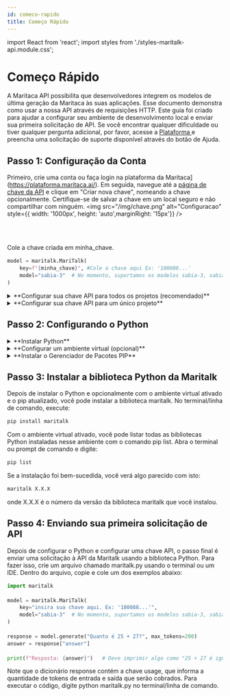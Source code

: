 ```yaml
---
id: comeco-rapido
title: Começo Rápido
---
```

import React from 'react';
import styles from './styles-maritalk-api.module.css';

# Começo Rápido
<!-- TODO: Adicionar link para a API Reference quando estiver pronta 
<div className={styles['callout-box']}>
  <img src="/img/code-icon.png" alt="Code Icon" />
  <div>
    <strong>Quer ir direto para o código?</strong><br />
    <span>Pule o começo rápido e navegue para <a href="/docs/api-reference">API reference</a>.</span>
  </div>
</div>

<br />
-->
A Maritaca API possibilita que desenvolvedores integrem os modelos de última geração da Maritaca às suas aplicações. Esse documento demonstra como usar a nossa API através de requisições HTTP. Este guia foi criado para ajudar a configurar seu ambiente de desenvolvimento local e enviar sua primeira solicitação de API. Se você encontrar qualquer dificuldade ou tiver qualquer pergunta adicional, por favor, acesse a <a href="https://plataforma.maritaca.ai/" className={styles.customLink}>
  Plataforma
</a> e preencha uma solicitação de suporte disponível através do botão de Ajuda.
<!-- TODO: Adicionar link para a API Reference quando estiver pronta 
Se você é um desenvolvedor experiente, pode ir diretamente para a [referência da API](/docs/api-reference"). 
-->


## Passo 1: Configuração da Conta

Primeiro, crie uma conta ou faça login na plataforma da Maritaca](https://plataforma.maritaca.ai/). Em seguida, navegue até a [página de chave da API](https://plataforma.maritaca.ai/chaves-de-api) e clique em "Criar nova chave", nomeando a chave opcionalmente. Certifique-se de salvar a chave em um local seguro e não compartilhar com ninguém.
<img src="/img/chave.png" alt="Configuracao" style={{ width: '1000px', height: 'auto',marginRight: '15px'}} />

<br/>
<br/>

Cole a chave criada em minha_chave.
```python
model = maritalk.MariTalk(
    key=f"{minha_chave}", #Cole a chave aqui Ex: '100088...'
    model="sabia-3"  # No momento, suportamos os modelos sabia-3, sabia-2-medium e sabia-2-small
)
```
<details>
  <summary> **Configurar sua chave API para todos os projetos (recomendado)** </summary>

  Para configurar sua chave de API da plataforma Maritaca AI para uso em seus projetos, você precisará definir uma variável de ambiente que armazenará essa chave. O processo é semelhante tanto em sistemas Linux quanto em Windows, mas há diferenças na forma como você manipula variáveis de ambiente em cada sistema. Aqui está um guia passo a passo para ambos os sistemas operacionais. A principal vantagem dessa abordagem é que a biblioteca Python detectará automaticamente e usará a chave sem precisar escrever qualquer código.
  #### Para Linux/macOS:

  1. **Abra o Terminal:** Abra o terminal no seu sistema operacional Linux ou macOS.
  2. **Exportar a Variável de Ambiente:** Escreva a linha abaixo, substituindo minha_chave pela sua chave API criada no passo 1:
  ```bash
  export MARITACA_API_KEY='minha_chave'
  ```
  3. **Adicionar ao Arquivo de Perfil:** Para que essa configuração persista em todas as sessões, adicione o comando export ao arquivo de perfil do seu shell. Para o Bash, geralmente é o .bashrc, .bash_profile ou .profile na sua pasta de usuário. Abra o arquivo apropriado com um editor de texto:
  ```bash
  nano ~/.bashrc
  ```
  e adicione a linha
  ```bash
  export MARITACA_API_KEY='minha_chave'
  ```
  4. **Carregar o Arquivo de Perfil:** Para que as alterações tenham efeito, você precisa carregar o arquivo de perfil atualizado:
  ```bash
  source ~/.bashrc
  ```
  5. **Verificação:** Verifique a configuração digitando no terminal o seguinte comando:
  ```bash
  echo $MARITACA_API_KEY
  ```
  Se tudo ocorreu de forma correta, sua chave deverá ser exibida.

  #### Windows

  1. **Abrir o Prompt de Comando ou PowerShell:** Abra o prompt de comando (CMD) ou o PowerShell no seu sistema Windows.

  2. **Definir a Variável de Ambiente:** No prompt de comando, você pode definir a variável de ambiente temporariamente com o seguinte comando:
  ```bash
  set MARITACA_API_KEY='minha_chave'
  ```
  No PowerShell, o comando seria:
  ```bash
  $env:MARITACA_API_KEY='minha_chave'
  ```
  Este comando definirá a variável de ambiente para a sessão atual.

  3. **Configuração permanente:** Para tornar a variável de ambiente persistente, você precisa adicionar a chave ao seu perfil de usuário.
  Vá para o Painel de Controle > Sistema > Configurações avançadas do sistema > Variáveis de ambiente.
  Na seção "Variáveis do usuário", clique em "Novo...".
  Defina o nome da variável como MARITACA_API_KEY e o valor como sua chave de API.
  Clique em OK para fechar as caixas de diálogo.

  5. **Verificação:** Verifique a configuração digitando no terminal o seguinte comando:
  ```bash
  echo $MARITACA_API_KEY
  ```
  Se tudo ocorreu de forma correta, sua chave deverá ser exibida.
</details>
<details>
  <summary> **Configurar sua chave API para um único projeto** </summary>

  Para garantir que sua chave API seja mantida em sigilo e restrita a um projeto específico, você pode implementar um sistema de gerenciamento de chaves seguro. Primeiramente, configure um arquivo de variáveis de ambiente chamado .env no diretório do seu projeto.

  Para proteger suas credenciais e evitar que sejam enviadas acidentalmente para um repositório de controle de versão, é essencial criar um arquivo .gitignore na raiz do diretório do projeto. Neste arquivo, insira a linha .env para assegurar que o arquivo .env não seja rastreado pelo sistema de controle de versão.

  Após ter estabelecido o arquivo .gitignore, você pode prosseguir para a criação do arquivo .env. Utilize o terminal ou o seu IDE (Ambiente de Desenvolvimento Integrado) preferido para editar estes arquivos. Insira sua chave API secreta no arquivo .env, definindo-a como MARITACA_API_KEY. Caso ainda não possua uma chave API, é necessário gerá-la acessando a seção de chaves da API na plataforma relevante.

  Seu arquivo .env deve ser configurado da seguinte maneira:

  ```text
  MARITACA_API_KEY= 'minha_chave'
  ```
  Certifique-se de substituir minha_chave pela sua chave API real. Este arquivo agora conterá a chave necessária para que seu código Python possa acessar os serviços associados à sua chave API, mantendo as credenciais seguras e privadas.

  A chave API pode ser importada executando o código abaixo:

  ```python
  import maritalk

  model = maritalk.MariTalk(
      key="minha_chave",
      model="sabia-3"  # No momento, suportamos os modelos sabia-3, sabia-2-medium e sabia-2-small
  )

  ```
</details>


## Passo 2: Configurando o Python
<details>
  <summary>**Instalar Python**</summary>

    Para usar a biblioteca Python da Maritaca, você precisará garantir que tem o Python instalado. Alguns computadores vêm com Python pré-instalado, enquanto outros requerem que você configure por conta própria. 

    1. Vá até o site oficial do Python: [https://www.python.org/](https://www.python.org/)
    2. No menu superior, clique em "Downloads".
    3. Escolha a versão mais recente do Python que é compatível com o seu sistema operacional (Windows, macOS ou Linux).
    4. Clique para baixar o instalador.
    5. Após o download, abra o arquivo de instalação.
    6. Se você estiver em um sistema Windows, clique em "Run" ou "Executar".
    7. Siga os passos do assistente de instalação.
      - **Para Windows e macOS:** A instalação padrão geralmente é suficiente. Certifique-se de marcar a opção para adicionar o Python ao PATH do sistema.
      - **Para Linux:** Em muitas distribuições, o Python já vem pré-instalado. Se precisar instalar ou atualizar, você pode usar o gerenciador de pacotes da sua distribuição (como `apt` para Ubuntu, `yum` para Fedora, etc.).
    8. Para verificar se o Python foi instalado corretamente, abra o terminal (ou prompt de comando no Windows) e digite:
    ```bash
    python --version
    ```
</details>

<details>
  <summary>**Configurar um ambiente virtual (opcional)**</summary>

Um ambiente virtual é um diretório que contém um ambiente Python independente, com sua própria instalação de pacotes. Isso permite que você gerencie facilmente as dependências de diferentes projetos. Para criar um ambiente virtual, o Python fornece um módulo embutido chamado `venv` que oferece a funcionalidade básica necessária para o ambiente virtual. Abra o terminal ou prompt de comando e execute os seguintes comandos:

```bash
python -m venv meu_ambiente
```

Para trabalhar com o ambiente virtual, você precisa ativá-lo:

Em sistemas baseados em Unix (Linux/macOS) execute:
```bash
source meu_ambiente/bin/activate
```

No Windows, execute:

```bash
meu_ambiente\Scripts\activate
```
Depois de ativado, o nome do seu ambiente aparecerá no prompt, indicando que você está trabalhando dentro dele.
</details>

<details>
  <summary>**Instalar o Gerenciador de Pacotes PIP**</summary>

O Python já vem com o PIP, que é um gerenciador de pacotes, mas você deve verificar se está usando a versão mais recente:
```bash
pip install --upgrade pip
```
</details>

## Passo 3: Instalar a biblioteca Python da Maritalk
Depois de instalar o Python e opcionalmente com o ambiente virtual ativado e o pip atualizado, você pode instalar a biblioteca maritalk. No terminal/linha de comando, execute:

```bash
pip install maritalk
```

Com o ambiente virtual ativado, você pode listar todas as bibliotecas Python instaladas nesse ambiente com o comando pip list. Abra o terminal ou prompt de comando e digite:

```bash
pip list
```
Se a instalação foi bem-sucedida, você verá algo parecido com isto:
```bash
maritalk X.X.X
```
onde X.X.X é o número da versão da biblioteca maritalk que você instalou.


## Passo 4: Enviando sua primeira solicitação de API

Depois de configurar o Python e configurar uma chave API, o passo final é enviar uma solicitação à API da Maritalk usando a biblioteca Python. Para fazer isso, crie um arquivo chamado maritalk.py usando o terminal ou um IDE.
Dentro do arquivo, copie e cole um dos exemplos abaixo:

```python
import maritalk

model = maritalk.MariTalk(
    key="insira sua chave aqui. Ex: '100088...'",
    model="sabia-3"  # No momento, suportamos os modelos sabia-3, sabia-2-medium e sabia-2-small
)

response = model.generate("Quanto é 25 + 27?", max_tokens=200)
answer = response["answer"]

print(f"Resposta: {answer}")   # Deve imprimir algo como "25 + 27 é igual a 52."
```
Note que o dicionário response contém a chave usage, que informa a quantidade de tokens de entrada e saída que serão cobrados.
Para executar o código, digite python maritalk.py no terminal/linha de comando.
